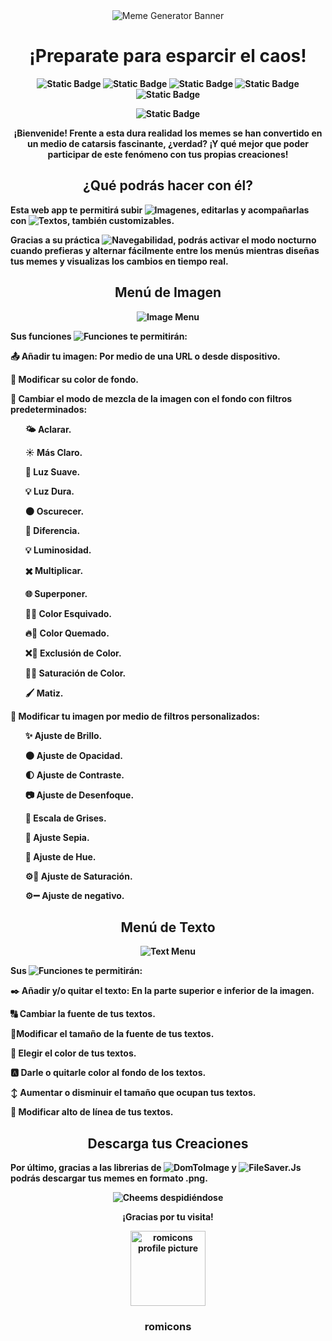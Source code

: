<div align="center">

<img src="https://i.imgur.com/Jkq9aXD.png" alt="Meme Generator Banner">
  
</div>

<h1 align="center"><b>¡Preparate para esparcir el caos!</h1>

<div align="center">
  
![Static Badge](https://img.shields.io/badge/HTML5-%232e1437)
![Static Badge](https://img.shields.io/badge/CSS3-%2351425f)
![Static Badge](https://img.shields.io/badge/JS-%23948e99)
![Static Badge](https://img.shields.io/badge/Responsive_Design-%23cad1c3)
![Static Badge](https://img.shields.io/badge/Accessibility-%23e7eed0)


![Static Badge](https://img.shields.io/badge/STATUS-FINISHED-green)

</div>

<p align="center">¡Bienvenide! Frente a esta dura realidad los memes se han convertido en un medio de catarsis fascinante, ¿verdad? ¡Y qué mejor que poder participar de este fenómeno con tus propias creaciones!</p>

<h2 align="center">¿Qué podrás hacer con él?</h2>


<p> Esta web app te permitirá subir <img alt="Imagenes" src="https://img.shields.io/badge/IMAGENES-%2351425f">, editarlas y acompañarlas con <img alt="Textos" src="https://img.shields.io/badge/TEXTOS-%23cad1c3">, también customizables.</p>
<p>Gracias a su práctica <img alt="Navegabilidad" src="https://img.shields.io/badge/NAVEGABILIDAD-%23948e99">, podrás activar el modo nocturno cuando prefieras y alternar fácilmente entre los menús mientras diseñas tus memes y visualizas los cambios en tiempo real.</p>

<h2 align="center">Menú de Imagen</h2>

<div align="center">

<img src="https://i.imgur.com/N1MjnkQ.png" alt="Image Menu">
  
</div>


<p> Sus funciones <img alt="Funciones" src="https://img.shields.io/badge/FUNCIONES-%23e7eed0"> te permitirán:</p>

📤 Añadir tu imagen: Por medio de una URL o desde dispositivo.
  
🎨 Modificar su color de fondo.

🔄 Cambiar el modo de mezcla de la imagen con el fondo con filtros predeterminados:

<ul>
  
  🌤️ Aclarar.
  
  ☀️ Más Claro.
  
  🌅 Luz Suave.
  
  💡 Luz Dura.
  
  🌑 Oscurecer.
  
  🔗 Diferencia.
  
  💡 Luminosidad.
  
  ✖️ Multiplicar.
  
  🌐 Superponer.
  
  🚫🎨 Color Esquivado.
  
  🔥🎨 Color Quemado.
  
  ❌🎨 Exclusión de Color.
  
  🌈🎨 Saturación de Color.
  
  🖌️ Matiz.

</ul>

🔧 Modificar tu imagen por medio de filtros personalizados:

<ul>
  
  ✨ Ajuste de Brillo.
  
  🌑 Ajuste de Opacidad.
  
  🌓 Ajuste de Contraste.
  
  📷 Ajuste de Desenfoque.
  
  🔘 Escala de Grises.
  
  📜 Ajuste Sepia.
      
  🌈 Ajuste de Hue.
      
  ⚙️🎨 Ajuste de Saturación.
      
  ⚙️➖ Ajuste de negativo.

</ul>

<h2 align="center">Menú de Texto</h2>

<div align="center">

<img src="https://i.imgur.com/dFWsxVS.png" alt="Text Menu">
  
</div>


<p> Sus <img alt="Funciones" src="https://img.shields.io/badge/FUNCIONES-%2351425f"> te permitirán:</p>

✒️ Añadir y/o quitar el texto: En la parte superior e inferior de la imagen.

🔠 Cambiar la fuente de tus textos.

📐Modificar el tamaño de la fuente de tus textos.

📝 Elegir el color de tus textos.

🅰️ Darle o quitarle color al fondo de los textos.

↕️ Aumentar o disminuir el tamaño que ocupan tus textos.

📐 Modificar alto de línea de tus textos.

</ul>

<h2 align="center">Descarga tus Creaciones</h2>


<p> Por último, gracias a las librerias de <img alt="DomToImage" src="https://img.shields.io/badge/DomToImage-%232e1437"> y <img alt="FileSaver.Js" src="https://img.shields.io/badge/FileSaver-%23e7eed0"> podrás descargar tus memes en formato .png.</p>


<div align="center">

<img src="https://i.imgur.com/AGghueU.png" alt="Cheems despidiéndose">
  
</div>


<p align="center"> ¡Gracias por tu visita! </p>

<div align="center">

<img src="https://i.imgur.com/9kfXeAJ.png" width=120px alt="romicons profile picture">

</div>

<h3 align="center">romicons</h3>
